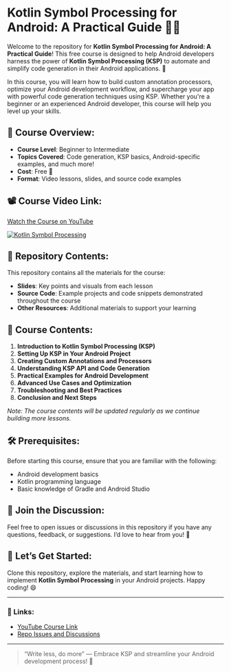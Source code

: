 # Kotlin Symbol Processing for Android: A Practical Guide 📱🔧

Welcome to the repository for **Kotlin Symbol Processing for Android: A Practical Guide**! This free course is designed to help Android developers harness the power of **Kotlin Symbol Processing (KSP)** to automate and simplify code generation in their Android applications. 🚀

In this course, you will learn how to build custom annotation processors, optimize your Android development workflow, and supercharge your app with powerful code generation techniques using KSP. Whether you're a beginner or an experienced Android developer, this course will help you level up your skills.

## 🚨 Course Overview:
- **Course Level**: Beginner to Intermediate  
- **Topics Covered**: Code generation, KSP basics, Android-specific examples, and much more!  
- **Cost**: Free 🎉  
- **Format**: Video lessons, slides, and source code examples

## 📽️ Course Video Link:
[Watch the Course on YouTube](https://www.youtube.com/watch?v=j6bRayP2L7M&list=PLk7v1Z2rk4hgFBNhnNWrdVxS16TT28Hev)

<a target="_blank" href="https://www.youtube.com/watch?v=j6bRayP2L7M&list=PLk7v1Z2rk4hgFBNhnNWrdVxS16TT28Hev"><img src="https://github.com/user-attachments/assets/8acc01e4-161c-484b-be7b-5828365a001d" alt="Kotlin Symbol Processing" title="Kotlin Symbol Processing" /></a>

## 📂 Repository Contents:
This repository contains all the materials for the course:
- **Slides**: Key points and visuals from each lesson
- **Source Code**: Example projects and code snippets demonstrated throughout the course
- **Other Resources**: Additional materials to support your learning

## 📑 Course Contents:
1. **Introduction to Kotlin Symbol Processing (KSP)**
2. **Setting Up KSP in Your Android Project**
3. **Creating Custom Annotations and Processors**
4. **Understanding KSP API and Code Generation**
5. **Practical Examples for Android Development**
6. **Advanced Use Cases and Optimization**
7. **Troubleshooting and Best Practices**
8. **Conclusion and Next Steps**

*Note: The course contents will be updated regularly as we continue building more lessons.*

## 🛠️ Prerequisites:
Before starting this course, ensure that you are familiar with the following:
- Android development basics
- Kotlin programming language
- Basic knowledge of Gradle and Android Studio

## 💬 Join the Discussion:
Feel free to open issues or discussions in this repository if you have any questions, feedback, or suggestions. I’d love to hear from you! 🤝

## 🚀 Let’s Get Started:
Clone this repository, explore the materials, and start learning how to implement **Kotlin Symbol Processing** in your Android projects. Happy coding! 😄

---

### 🔗 Links:
- [YouTube Course Link]([Your-YouTube-Link-Here](https://www.youtube.com/watch?v=j6bRayP2L7M&list=PLk7v1Z2rk4hgFBNhnNWrdVxS16TT28Hev))
- [Repo Issues and Discussions](https://github.com/yourusername/repo-name/issues)

---

> “Write less, do more” — Embrace KSP and streamline your Android development process! 🌟
